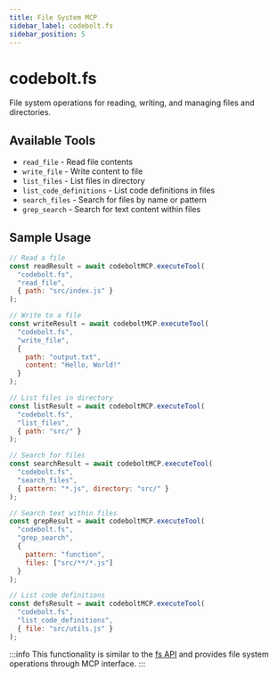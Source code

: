 ```yaml
---
title: File System MCP
sidebar_label: codebolt.fs
sidebar_position: 5
---
```


# codebolt.fs

File system operations for reading, writing, and managing files and directories.

## Available Tools

- `read_file` - Read file contents
- `write_file` - Write content to file
- `list_files` - List files in directory
- `list_code_definitions` - List code definitions in files
- `search_files` - Search for files by name or pattern
- `grep_search` - Search for text content within files

## Sample Usage

```javascript
// Read a file
const readResult = await codeboltMCP.executeTool(
  "codebolt.fs",
  "read_file",
  { path: "src/index.js" }
);

// Write to a file
const writeResult = await codeboltMCP.executeTool(
  "codebolt.fs",
  "write_file",
  { 
    path: "output.txt",
    content: "Hello, World!"
  }
);

// List files in directory
const listResult = await codeboltMCP.executeTool(
  "codebolt.fs",
  "list_files",
  { path: "src/" }
);

// Search for files
const searchResult = await codeboltMCP.executeTool(
  "codebolt.fs",
  "search_files",
  { pattern: "*.js", directory: "src/" }
);

// Search text within files
const grepResult = await codeboltMCP.executeTool(
  "codebolt.fs",
  "grep_search",
  { 
    pattern: "function",
    files: ["src/**/*.js"]
  }
);

// List code definitions
const defsResult = await codeboltMCP.executeTool(
  "codebolt.fs",
  "list_code_definitions",
  { file: "src/utils.js" }
);
```

:::info
This functionality is similar to the [fs API](/docs/api/apiaccess/fs) and provides file system operations through MCP interface.
::: 